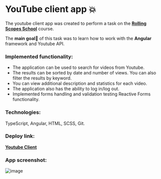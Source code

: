 # YouTube client app :boom:


The youtube client app was created to perform a task on the **[Rolling Scopes School](https://rs.school/)** course. 

The **main goal**:round_pushpin: of this task was to learn how to work with the **Angular** framework and Youtube API.


### Implemented functionality:
- The application can be used to search for videos from Youtube.
- The results can be sorted by date and number of views. You can also filter the results by keyword.
- You can view additional description and statistics for each video. 
- The application also has the ability to log in/log out. 
- Implemented forms handling and validation testing Reactive Forms functionality.

### Technologies: 
TypeScript, Angular, HTML, SCSS, Git.

### Deploy link:  
**[Youtube Client](https://saldatkin-youtube.netlify.app)**
### App screenshot:  
![image](https://user-images.githubusercontent.com/97672745/195134834-5e1bd4eb-5ae4-41b9-86f9-e164847b633f.png)
